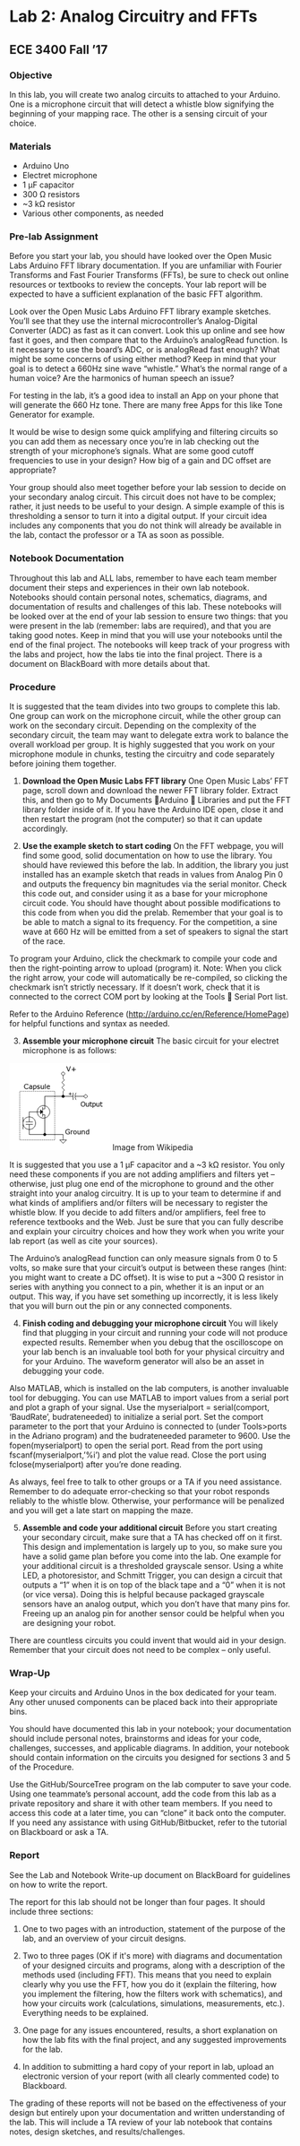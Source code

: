 # Lab 2: Analog Circuitry and FFTs
## ECE 3400 Fall ’17

### Objective
In this lab, you will create two analog circuits to attached to your Arduino. One is a microphone circuit that will detect a whistle blow signifying the beginning of your mapping race. The other is a sensing circuit of your choice.

### Materials
- Arduino Uno
- Electret microphone
- 1 µF capacitor
- 300 Ω resistors
- ~3 kΩ resistor
- Various other components, as needed

### Pre-lab Assignment
Before you start your lab, you should have looked over the Open Music Labs Arduino FFT library documentation. If you are unfamiliar with Fourier Transforms and Fast Fourier Transforms (FFTs), be sure to check out online resources or textbooks to review the concepts. Your lab report will be expected to have a sufficient explanation of the basic FFT algorithm.  

Look over the Open Music Labs Arduino FFT library example sketches. You’ll see that they use the internal microcontroller’s Analog-Digital Converter (ADC) as fast as it can convert. Look this up online and see how fast it goes, and then compare that to the Arduino’s analogRead function. Is it necessary to use the board’s ADC, or is analogRead fast enough? What might be some concerns of using either method? Keep in mind that your goal is to detect a 660Hz sine wave “whistle.” What’s the normal range of a human voice? Are the harmonics of human speech an issue?  

For testing in the lab, it’s a good idea to install an App on your phone that will generate the 660 Hz tone. There are many free Apps for this like Tone Generator for example.  

It would be wise to design some quick amplifying and filtering circuits so you can add them as necessary once you’re in lab checking out the strength of your microphone’s signals. What are some good cutoff frequencies to use in your design? How big of a gain and DC offset are appropriate?  

Your group should also meet together before your lab session to decide on your secondary analog circuit. This circuit does not have to be complex; rather, it just needs to be useful to your design. A simple example of this is thresholding a sensor to turn it into a digital output. If your circuit idea includes any components that you do not think will already be available in the lab, contact the professor or a TA as soon as possible.  

### Notebook Documentation
Throughout this lab and ALL labs, remember to have each team member document their steps and experiences in their own lab notebook. Notebooks should contain personal notes, schematics, diagrams, and documentation of results and challenges of this lab. These notebooks will be looked over at the end of your lab session to ensure two things: that you were present in the lab (remember: labs are required), and that you are taking good notes. Keep in mind that you will use your notebooks until the end of the final project. The notebooks will keep track of your progress with the labs and project, how the labs tie into the final project. There is a document on BlackBoard with more details about that.

### Procedure
It is suggested that the team divides into two groups to complete this lab. One group can work on the microphone circuit, while the other group can work on the secondary circuit. Depending on the complexity of the secondary circuit, the team may want to delegate extra work to balance the overall workload per group. It is highly suggested that you work on your microphone module in chunks, testing the circuitry and code separately before joining them together.

1. **Download the Open Music Labs FFT library**
One Open Music Labs’ FFT page, scroll down and download the newer FFT library folder. Extract this, and then go to My Documents Arduino  Libraries and put the FFT library folder inside of it. If you have the Arduino IDE open, close it and then restart the program (not the computer) so that it can update accordingly.

2. **Use the example sketch to start coding**
On the FFT webpage, you will find some good, solid documentation on how to use the library. You should have reviewed this before the lab. In addition, the library you just installed has an example sketch that reads in values from Analog Pin 0 and outputs the frequency bin magnitudes via the serial monitor. Check this code out, and consider using it as a base for your microphone circuit code. You should have thought about possible modifications to this code from when you did the prelab. Remember that your goal is to be able to match a signal to its frequency. For the competition, a sine wave at 660 Hz will be emitted from a set of speakers to signal the start of the race.

To program your Arduino, click the checkmark to compile your code and then the right-pointing arrow to upload (program) it. Note: When you click the right arrow, your code will automatically be re-compiled, so clicking the checkmark isn’t strictly necessary. If it doesn’t work, check that it is connected to the correct COM port by looking at the Tools  Serial Port list.

Refer to the Arduino Reference (http://arduino.cc/en/Reference/HomePage) for helpful functions and syntax as needed.

3. **Assemble your microphone circuit**
The basic circuit for your electret microphone is as follows:

![Fig. 1](images/lab2_fig1.png)
Image from Wikipedia

It is suggested that you use a 1 µF capacitor and a ~3 kΩ resistor. You only need these components if you are not adding amplifiers and filters yet – otherwise, just plug one end of the microphone to ground and the other straight into your analog circuitry. It is up to your team to determine if and what kinds of amplifiers and/or filters will be necessary to register the whistle blow. If you decide to add filters and/or amplifiers, feel free to reference textbooks and the Web. Just be sure that you can fully describe and explain your circuitry choices and how they work when you write your lab report (as well as cite your sources).

The Arduino’s analogRead function can only measure signals from 0 to 5 volts, so make sure that your circuit’s output is between these ranges (hint: you might want to create a DC offset).
It is wise to put a ~300 Ω resistor in series with anything you connect to a pin, whether it is an input or an output. This way, if you have set something up incorrectly, it is less likely that you will burn out the pin or any connected components.

4. **Finish coding and debugging your microphone circuit**
You will likely find that plugging in your circuit and running your code will not produce expected results. Remember when you debug that the oscilloscope on your lab bench is an invaluable tool both for your physical circuitry and for your Arduino. The waveform generator will also be an asset in debugging your code.

Also MATLAB, which is installed on the lab computers, is another invaluable tool for debugging. You can use MATLAB to import values from a serial port and plot a graph of your signal. Use the myserialport = serial(comport, ‘BaudRate’, budrateneeded) to initialize a serial port. Set the comport parameter to the port that your Arduino is connected to (under Tools>ports in the Adriano program) and the budrateneeded parameter to 9600. Use the fopen(myserialport) to open the serial port. Read from the port using fscanf(myserialport,’%i’) and plot the value read. Close the port using fclose(myserialport) after you’re done reading.

As always, feel free to talk to other groups or a TA if you need assistance.
Remember to do adequate error-checking so that your robot responds reliably to the whistle blow. Otherwise, your performance will be penalized and you will get a late start on mapping the maze.

5. **Assemble and code your additional circuit**
Before you start creating your secondary circuit, make sure that a TA has checked off on it first. This design and implementation is largely up to you, so make sure you have a solid game plan before you come into the lab.
One example for your additional circuit is a thresholded grayscale sensor. Using a white LED, a photoresistor, and Schmitt Trigger, you can design a circuit that outputs a “1” when it is on top of the black tape and a “0” when it is not (or vice versa). Doing this is helpful because packaged grayscale sensors have an analog output, which you don’t have that many pins for. Freeing up an analog pin for another sensor could be helpful when you are designing your robot.

There are countless circuits you could invent that would aid in your design. Remember that your circuit does not need to be complex – only useful.

### Wrap-Up
Keep your circuits and Arduino Unos in the box dedicated for your team. Any other unused components can be placed back into their appropriate bins.

You should have documented this lab in your notebook; your documentation should include personal notes, brainstorms and ideas for your code, challenges, successes, and applicable diagrams. In addition, your notebook should contain information on the circuits you designed for sections 3 and 5 of the Procedure.

Use the GitHub/SourceTree program on the lab computer to save your code. Using one teammate’s personal account, add the code from this lab as a private repository and share it with other team members. If you need to access this code at a later time, you can “clone” it back onto the computer. If you need any assistance with using GitHub/Bitbucket, refer to the tutorial on Blackboard or ask a TA.

### Report
See the Lab and Notebook Write-up document on BlackBoard for guidelines on how to write the report.

The report for this lab should not be longer than four pages. It should include three sections:

1. One to two pages with an introduction, statement of the purpose of the lab, and an overview of your circuit designs.

2. Two to three pages (OK if it's more) with diagrams and documentation of your designed circuits and programs, along with a description of the methods used (including FFT). This means that you need to explain clearly why you use the FFT, how you do it (explain the filtering, how you implement the filtering, how the filters work with schematics), and how your circuits work (calculations, simulations, measurements, etc.). Everything needs to be explained.

3. One page for any issues encountered, results, a short explanation on how the lab fits with the final project, and any suggested improvements for the lab.

4. In addition to submitting a hard copy of your report in lab, upload an electronic version of your report (with all clearly commented code) to Blackboard.

The grading of these reports will not be based on the effectiveness of your design but entirely upon your documentation and written understanding of the lab. This will include a TA review of your lab notebook that contains notes, design sketches, and results/challenges.
